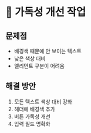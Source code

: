 # 🎨 가독성 개선 작업

## 문제점
- 배경색 때문에 안 보이는 텍스트
- 낮은 색상 대비
- 엘리먼트 구분이 어려움

## 해결 방안
1. 모든 텍스트 색상 대비 강화
2. 헤더에 배경색 추가
3. 버튼 가독성 개선
4. 입력 필드 명확화
